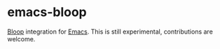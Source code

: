 # emacs-bloop
[Bloop](https://github.com/scalacenter/bloop) integration for [Emacs](https://www.gnu.org/software/emacs/). This is still experimental, contributions are welcome.

